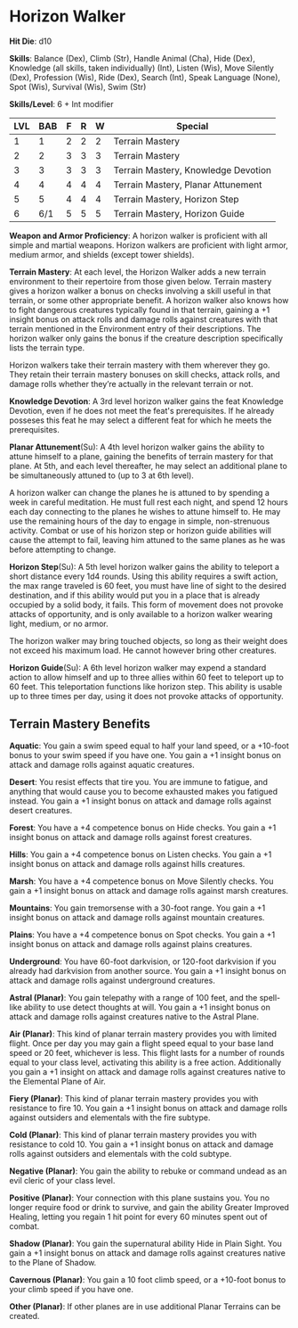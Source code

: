 # Horizon Walker

**Hit Die**: d10

**Skills**: Balance (Dex), Climb (Str), Handle Animal (Cha), Hide (Dex), Knowledge (all skills, taken individually) (Int), Listen (Wis), Move Silently (Dex), Profession (Wis), Ride (Dex), Search (Int), Speak Language (None), Spot (Wis), Survival (Wis), Swim (Str)

**Skills/Level**: 6 + Int modifier

LVL | BAB | F | R | W | Special 
--- | --- | - | - | - | ------- 
1   | 1   | 2 | 2 | 2 | Terrain Mastery
2   | 2   | 3 | 3 | 3 | Terrain Mastery
3   | 3   | 3 | 3 | 3 | Terrain Mastery, Knowledge Devotion
4   | 4   | 4 | 4 | 4 | Terrain Mastery, Planar Attunement
5   | 5   | 4 | 4 | 4 | Terrain Mastery, Horizon Step
6   | 6/1 | 5 | 5 | 5 | Terrain Mastery, Horizon Guide

**Weapon and Armor Proficiency**: A horizon walker is proficient with all simple and martial weapons. Horizon walkers are proficient with light armor, medium armor, and shields (except tower shields).

**Terrain Mastery**: At each level, the Horizon Walker adds a new terrain environment to their repertoire from those given below. Terrain mastery gives a horizon walker a bonus on checks involving a skill useful in that terrain, or some other appropriate benefit. A horizon walker also knows how to fight dangerous creatures typically found in that terrain, gaining a +1 insight bonus on attack rolls and damage rolls against creatures with that terrain mentioned in the Environment entry of their descriptions. The horizon walker only gains the bonus if the creature description specifically lists the terrain type.

Horizon walkers take their terrain mastery with them wherever they go. They retain their terrain mastery bonuses on skill checks, attack rolls, and damage rolls whether they’re actually in the relevant terrain or not.

**Knowledge Devotion**: A 3rd level horizon walker gains the feat Knowledge Devotion, even if he does not meet the feat's prerequisites. If he already posseses this feat he may select a different feat for which he meets the prerequisites.

**Planar Attunement**(Su): A 4th level horizon walker gains the ability to attune himself to a plane, gaining the benefits of terrain mastery for that plane. At 5th, and each level thereafter, he may select an additional plane to be simultaneously attuned to (up to 3 at 6th level).

A horizon walker can change the planes he is attuned to by spending a week in careful meditation. He must full rest each night, and spend 12 hours each day connecting to the planes he wishes to attune himself to. He may use the remaining hours of the day to engage in simple, non-strenuous activity. Combat or use of his horizon step or horizon guide abilities will cause the attempt to fail, leaving him attuned to the same planes as he was before attempting to change.

**Horizon Step**(Su): A 5th level horizon walker gains the ability to teleport a short distance every 1d4 rounds. Using this ability requires a swift action, the max range traveled is 60 feet, you must have line of sight to the desired destination, and if this ability would put you in a place that is already occupied by a solid body, it fails. This form of movement does not provoke attacks of opportunity, and is only available to a horizon walker wearing light, medium, or no armor.

The horizon walker may bring touched objects, so long as their weight does not exceed his maximum load. He cannot however bring other creatures.

**Horizon Guide**(Su): A 6th level horizon walker may expend a standard action to allow himself and up to three allies within 60 feet to teleport up to 60 feet. This teleportation functions like horizon step. This ability is usable up to three times per day, using it does not provoke attacks of opportunity.

## Terrain Mastery Benefits

**Aquatic**: You gain a swim speed equal to half your land speed, or a +10-foot bonus to your swim speed if you have one. You gain a +1 insight bonus on attack and damage rolls against aquatic creatures.

**Desert**: You resist effects that tire you. You are immune to fatigue, and anything that would cause you to become exhausted makes you fatigued instead. You gain a +1 insight bonus on attack and damage rolls against desert creatures.

**Forest**: You have a +4 competence bonus on Hide checks. You gain a +1 insight bonus on attack and damage rolls against forest creatures.

**Hills**: You gain a +4 competence bonus on Listen checks. You gain a +1 insight bonus on attack and damage rolls against hills creatures.

**Marsh**: You have a +4 competence bonus on Move Silently checks. You gain a +1 insight bonus on attack and damage rolls against marsh creatures.

**Mountains**:  You gain tremorsense with a 30-foot range. You gain a +1 insight bonus on attack and damage rolls against mountain creatures.

**Plains**: You have a +4 competence bonus on Spot checks. You gain a +1 insight bonus on attack and damage rolls against plains creatures.

**Underground**: You have 60-foot darkvision, or 120-foot darkvision if you already had darkvision from another source. You gain a +1 insight bonus on attack and damage rolls against underground creatures.

**Astral (Planar)**: You gain telepathy with a range of 100 feet, and the spell-like ability to use detect thoughts at will. You gain a +1 insight bonus on attack and damage rolls against creatures native to the Astral Plane.

**Air (Planar)**: This kind of planar terrain mastery provides you with limited flight. Once per day you may gain a flight speed equal to your base land speed or 20 feet, whichever is less. This flight lasts for a number of rounds equal to your class level, activating this ability is a free action. Additionally you gain a +1 insight on attack and damage rolls against creatures native to the Elemental Plane of Air.

**Fiery (Planar)**: This kind of planar terrain mastery provides you with resistance to fire 10. You gain a +1 insight bonus on attack and damage rolls against outsiders and elementals with the fire subtype.

**Cold (Planar)**: This kind of planar terrain mastery provides you with resistance to cold 10. You gain a +1 insight bonus on attack and damage rolls against outsiders and elementals with the cold subtype.

**Negative (Planar)**: You gain the ability to rebuke or command undead as an evil cleric of your class level.

**Positive (Planar)**: Your connection with this plane sustains you. You no longer require food or drink to survive, and gain the ability Greater Improved Healing, letting you regain 1 hit point for every 60 minutes spent out of combat.

**Shadow (Planar)**: You gain the supernatural ability Hide in Plain Sight. You gain a +1 insight bonus on attack and damage rolls against creatures native to the Plane of Shadow.

**Cavernous (Planar)**: You gain a 10 foot climb speed, or a +10-foot bonus to your climb speed if you have one.

**Other (Planar)**: If other planes are in use additional Planar Terrains can be created.